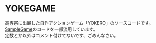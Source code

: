 # YOKEGAME
高専祭に出展した自作アクションゲーム「YOKERO」のソースコードです。  
[SampleGame](https://github.com/i18fn/SampleGame)のコードを一部流用しています。  
定数とか以外はコメント付けてないです、ごめんなさい。  
